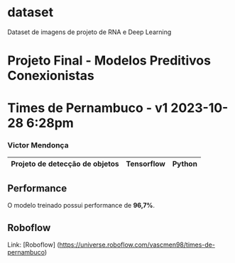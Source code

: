 # dataset
Dataset de imagens de projeto de RNA e Deep Learning

# Projeto Final - Modelos Preditivos Conexionistas
# Times de Pernambuco - v1 2023-10-28 6:28pm

### Victor Mendonça

|**Projeto de detecção de objetos**|**Tensorflow**|**Python**|
|--|--|--|

## Performance

O modelo treinado possui performance de **96,7%**.

## Roboflow

Link: [Roboflow] (https://universe.roboflow.com/vascmen98/times-de-pernambuco)
